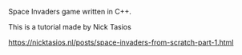 Space Invaders game written in C++.

This is a tutorial made by Nick Tasios

https://nicktasios.nl/posts/space-invaders-from-scratch-part-1.html